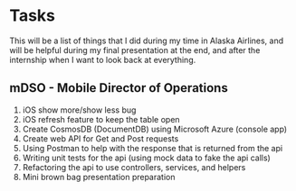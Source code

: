 # Tasks
This will be a list of things that I did during my time in Alaska Airlines, and will be helpful during my final
presentation at the end, and after the internship when I want to look back at everything.  

## mDSO - Mobile Director of Operations  
1. iOS show more/show less bug
2. iOS refresh feature to keep the table open
3. Create CosmosDB (DocumentDB) using Microsoft Azure (console app)
4. Create web API for Get and Post requests
5. Using Postman to help with the response that is returned from the api
6. Writing unit tests for the api (using mock data to fake the api calls)
7. Refactoring the api to use controllers, services, and helpers
8. Mini brown bag presentation preparation

